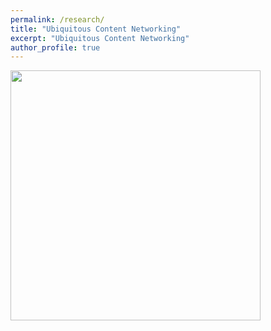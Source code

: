 ```yaml
---
permalink: /research/
title: "Ubiquitous Content Networking"
excerpt: "Ubiquitous Content Networking"
author_profile: true
---
```


<img src="/images/f.png" height="400" width="400">








